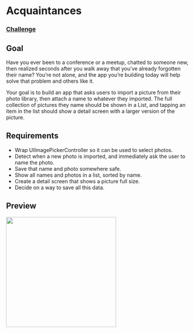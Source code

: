 # Acquaintances
### [Challenge](https://www.hackingwithswift.com/guide/ios-swiftui/6/3/challenge)

## Goal

Have you ever been to a conference or a meetup, chatted to someone new, then realized seconds after you walk away that you’ve already forgotten their name? You’re not alone, and the app you’re building today will help solve that problem and others like it.

Your goal is to build an app that asks users to import a picture from their photo library, then attach a name to whatever they imported. The full collection of pictures they name should be shown in a List, and tapping an item in the list should show a detail screen with a larger version of the picture.

## Requirements

* Wrap UIImagePickerController so it can be used to select photos.
* Detect when a new photo is imported, and immediately ask the user to name the photo.
* Save that name and photo somewhere safe.
* Show all names and photos in a list, sorted by name.
* Create a detail screen that shows a picture full size.
* Decide on a way to save all this data.

## Preview

<img src="./Images/preview.gif" width="300">